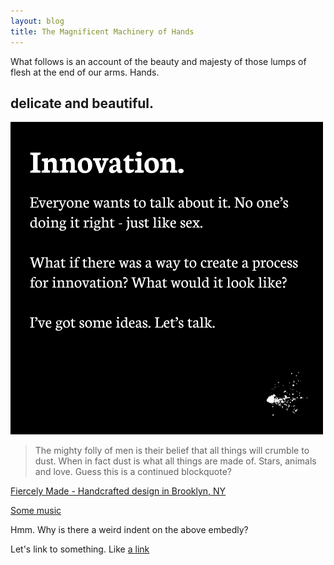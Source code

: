 ```yaml
---
layout: blog
title: The Magnificent Machinery of Hands
---
```


What follows is an account of the beauty and majesty of those lumps of flesh at the end of our arms. Hands.

## delicate and beautiful.


![logo](/images/innovation.png)

> The mighty folly of men is their belief that all things will crumble to dust. When in fact dust is what all things are made of. Stars, animals and love.
> Guess this is a continued blockquote?

<a class="embedly-card" href="http://fiercelymade.com">Fiercely Made - Handcrafted design in Brooklyn, NY</a>


<a class="embedly-card" href="https://play.google.com/music/m/Bmmuzjnkwwiokejwawcl4dg5foi">Some music</a>


Hmm. Why is there a weird indent on the above embedly?

Let's link to something. Like [a link](http://www.tumblr.com)
